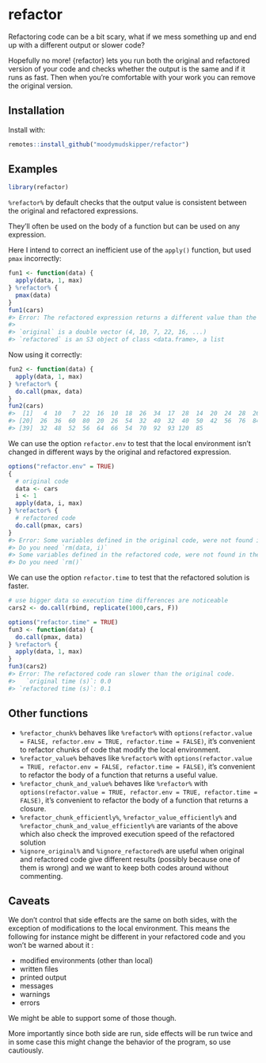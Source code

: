 
<!-- README.md is generated from README.Rmd. Please edit that file -->

# refactor

Refactoring code can be a bit scary, what if we mess something up and
end up with a different output or slower code?

Hopefully no more! {refactor} lets you run both the original and
refactored version of your code and checks whether the output is the
same and if it runs as fast. Then when you’re comfortable with your work
you can remove the original version.

## Installation

Install with:

``` r
remotes::install_github("moodymudskipper/refactor")
```

## Examples

``` r
library(refactor)
```

`%refactor%` by default checks that the output value is consistent
between the original and refactored expressions.

They’ll often be used on the body of a function but can be used on any
expression.

Here I intend to correct an inefficient use of the `apply()` function,
but used `pmax` incorrectly:

``` r
fun1 <- function(data) {
  apply(data, 1, max)
} %refactor% {
  pmax(data)
}
fun1(cars)
#> Error: The refactored expression returns a different value than the original one.
#> 
#> `original` is a double vector (4, 10, 7, 22, 16, ...)
#> `refactored` is an S3 object of class <data.frame>, a list
```

Now using it correctly:

``` r
fun2 <- function(data) {
  apply(data, 1, max)
} %refactor% {
  do.call(pmax, data)
}
fun2(cars)
#>  [1]   4  10   7  22  16  10  18  26  34  17  28  14  20  24  28  26  34  34  46
#> [20]  26  36  60  80  20  26  54  32  40  32  40  50  42  56  76  84  36  46  68
#> [39]  32  48  52  56  64  66  54  70  92  93 120  85
```

We can use the option `refactor.env` to test that the local environment
isn’t changed in different ways by the original and refactored
expression.

``` r
options("refactor.env" = TRUE)
{
  # original code
  data <- cars
  i <- 1
  apply(data, i, max)
} %refactor% {
  # refactored code
  do.call(pmax, cars)
}
#> Error: Some variables defined in the original code, were not found in the refactored code: data, i
#> Do you need `rm(data, i)`
#> Some variables defined in the refactored code, were not found in the original code: data, i
#> Do you need `rm()`
```

We can use the option `refactor.time` to test that the refactored
solution is faster.

``` r
# use bigger data so execution time differences are noticeable
cars2 <- do.call(rbind, replicate(1000,cars, F))

options("refactor.time" = TRUE)
fun3 <- function(data) {
  do.call(pmax, data)
} %refactor% {
  apply(data, 1, max)
}
fun3(cars2)
#> Error: The refactored code ran slower than the original code.
#>   `original time (s)`: 0.0
#> `refactored time (s)`: 0.1
```

## Other functions

-   `%refactor_chunk%` behaves like `%refactor%` with
    `options(refactor.value = FALSE, refactor.env = TRUE, refactor.time = FALSE)`,
    it’s convenient to refactor chunks of code that modify the local
    environment.
-   `%refactor_value%` behaves like `%refactor%` with
    `options(refactor.value = TRUE, refactor.env = FALSE, refactor.time = FALSE)`,
    it’s convenient to refactor the body of a function that returns a
    useful value.
-   `%refactor_chunk_and_value%` behaves like `%refactor%` with
    `options(refactor.value = TRUE, refactor.env = TRUE, refactor.time = FALSE)`,
    it’s convenient to refactor the body of a function that returns a
    closure.
-   `%refactor_chunk_efficiently%`, `%refactor_value_efficiently%` and
    `%refactor_chunk_and_value_efficiently%` are variants of the above
    which also check the improved execution speed of the refactored
    solution
-   `%ignore_original%` and `%ignore_refactored%` are useful when
    original and refactored code give different results (possibly
    because one of them is wrong) and we want to keep both codes around
    without commenting.

## Caveats

We don’t control that side effects are the same on both sides, with the
exception of modifications to the local environment. This means the
following for instance might be different in your refactored code and
you won’t be warned about it :

-   modified environments (other than local)
-   written files
-   printed output
-   messages
-   warnings
-   errors

We might be able to support some of those though.

More importantly since both side are run, side effects will be run twice
and in some case this might change the behavior of the program, so use
cautiously.
